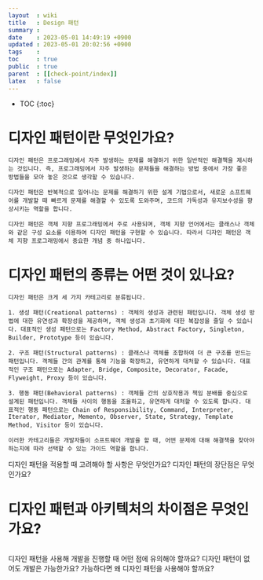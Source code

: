 ```yaml
---
layout  : wiki
title   : Design 패턴
summary : 
date    : 2023-05-01 14:49:19 +0900
updated : 2023-05-01 20:02:56 +0900
tags    : 
toc     : true
public  : true
parent  : [[check-point/index]]
latex   : false
---
```

* TOC
{:toc}

# 디자인 패턴이란 무엇인가요?
```
디자인 패턴은 프로그래밍에서 자주 발생하는 문제를 해결하기 위한 일반적인 해결책을 제시하는 것입니다. 즉, 프로그래밍에서 자주 발생하는 문제들을 해결하는 방법 중에서 가장 좋은 방법들을 모아 놓은 것으로 생각할 수 있습니다.

디자인 패턴은 반복적으로 일어나는 문제를 해결하기 위한 설계 기법으로서, 새로운 소프트웨어를 개발할 때 빠르게 문제를 해결할 수 있도록 도와주며, 코드의 가독성과 유지보수성을 향상시키는 역할을 합니다.

디자인 패턴은 객체 지향 프로그래밍에서 주로 사용되며, 객체 지향 언어에서는 클래스나 객체와 같은 구성 요소를 이용하여 디자인 패턴을 구현할 수 있습니다. 따라서 디자인 패턴은 객체 지향 프로그래밍에서 중요한 개념 중 하나입니다.
```

# 디자인 패턴의 종류는 어떤 것이 있나요?
```
디자인 패턴은 크게 세 가지 카테고리로 분류됩니다.

1. 생성 패턴(Creational patterns) : 객체의 생성과 관련된 패턴입니다. 객체 생성 방법에 대한 유연성과 확장성을 제공하며, 객체 생성과 초기화에 대한 복잡성을 줄일 수 있습니다. 대표적인 생성 패턴으로는 Factory Method, Abstract Factory, Singleton, Builder, Prototype 등이 있습니다.

2. 구조 패턴(Structural patterns) : 클래스나 객체를 조합하여 더 큰 구조를 만드는 패턴입니다. 객체들 간의 관계를 통해 기능을 확장하고, 유연하게 대처할 수 있습니다. 대표적인 구조 패턴으로는 Adapter, Bridge, Composite, Decorator, Facade, Flyweight, Proxy 등이 있습니다.

3. 행동 패턴(Behavioral patterns) : 객체들 간의 상호작용과 책임 분배를 중심으로 설계된 패턴입니다. 객체들 사이의 행동을 조율하고, 유연하게 대처할 수 있도록 합니다. 대표적인 행동 패턴으로는 Chain of Responsibility, Command, Interpreter, Iterator, Mediator, Memento, Observer, State, Strategy, Template Method, Visitor 등이 있습니다.

이러한 카테고리들은 개발자들이 소프트웨어 개발을 할 때, 어떤 문제에 대해 해결책을 찾아야 하는지에 따라 선택할 수 있는 가이드 역할을 합니다.
```

디자인 패턴을 적용할 때 고려해야 할 사항은 무엇인가요?
디자인 패턴의 장단점은 무엇인가요?

# 디자인 패턴과 아키텍처의 차이점은 무엇인가요?
```
```

디자인 패턴을 사용해 개발을 진행할 때 어떤 점에 유의해야 할까요?
디자인 패턴이 없어도 개발은 가능한가요? 가능하다면 왜 디자인 패턴을 사용해야 할까요?
